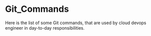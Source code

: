 # Git_Commands
Here is the list of some Git commands, that are used by cloud devops engineer in day-to-day responsibilities.
